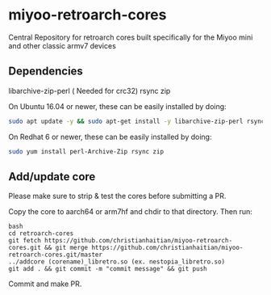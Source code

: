 # miyoo-retroarch-cores
Central Repository for retroarch cores built specifically for the Miyoo mini and other classic armv7 devices

## Dependencies

libarchive-zip-perl ( Needed for crc32)
rsync
zip

On Ubuntu 16.04 or newer, these can be easily installed by doing:
```bash
sudo apt update -y && sudo apt-get install -y libarchive-zip-perl rsync zip
```

On Redhat 6 or newer, these can be easily installed by doing:
```bash
sudo yum install perl-Archive-Zip rsync zip
```

## Add/update core

Please make sure to strip & test the cores before submitting a PR.

Copy the core to aarch64 or arm7hf and chdir to that directory. Then run:
```
bash
cd retroarch-cores
git fetch https://github.com/christianhaitian/miyoo-retroarch-cores.git && git merge https://github.com/christianhaitian/miyoo-retroarch-cores.git/master
../addcore (corename)_libretro.so (ex. nestopia_libretro.so)
git add . && git commit -m "commit message" && git push
```

Commit and make PR.

